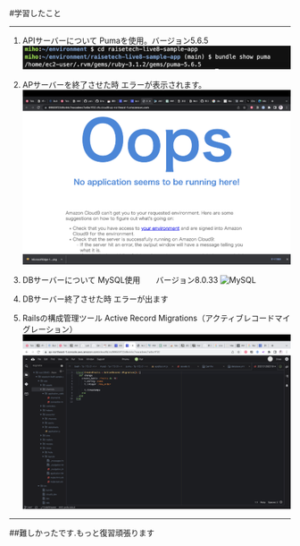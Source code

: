#学習したこと
***
1. APIサーバーについて
Pumaを使用。バージョン5.6.5
![APIサーバー](images/puma-version.png)

2. APサーバーを終了させた時
エラーが表示されます。
![エラー](images/puma.png)

3. DBサーバーについて
MySQL使用　　バージョン8.0.33
![MySQL](images/MySQL-version.png)

4. DBサーバー終了させた時
エラーが出ます


5. Railsの構成管理ツール
Active Record Migrations（アクティブレコードマイグレーション）
![Rails](images/Migration.png)

***
##難しかったです.もっと復習頑張ります
